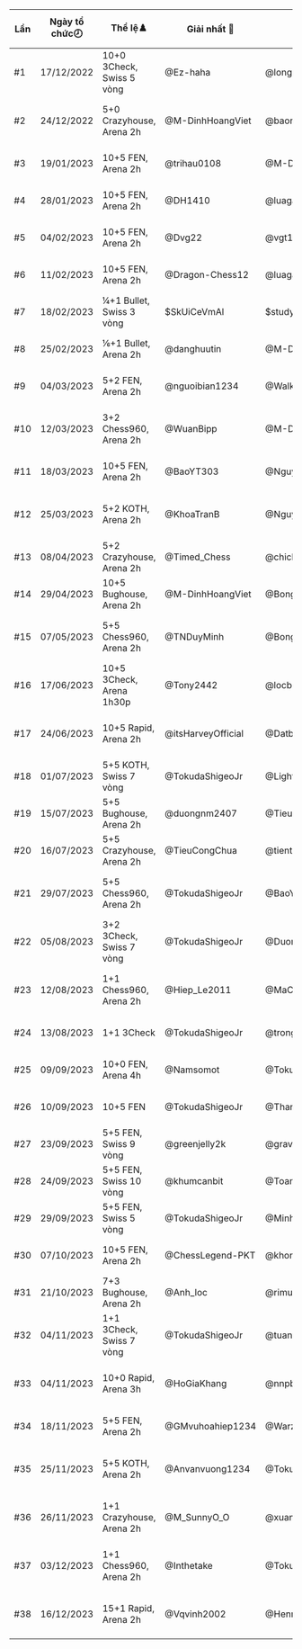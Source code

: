 Lần|Ngày tổ chức🕗|Thể lệ♟️|Giải nhất 🥇|Giải nhì 🥈|Giải ba🥉|Tổng số kì thủ|Link giải
---|---|---|---|---|---|---|---
#1|17/12/2022|10+0 3Check, Swiss 5 vòng|@Ez-haha|@longgr29|@darknam119|101|/gii-ph-random---3-check--ln-1-3629394
#2|24/12/2022|5+0 Crazyhouse, Arena 2h|@M-DinhHoangViet|@baonguyen007|@datnguyensy|106|/arena/gii-ph-random---crazyhouse--ln-2-2353520
#3|19/01/2023|10+5 FEN, Arena 2h|@trihau0108|@M-DinhHoangViet|@newtoplaychess1234|98|/arena/gii-ph---c-fen--ln-3-2391595
#4|28/01/2023|10+5 FEN, Arena 2h|@DH1410|@luagagiaidau|@lttquoc|48|/arena/gii-ph---c-fen-ln-4-2415207
#5|04/02/2023|10+5 FEN, Arena 2h|@Dvg22|@vgt187|@Tony2442|94|/arena/gii-ph---c-fen--ln-5-2457599
#6|11/02/2023|10+5 FEN, Arena 2h|@Dragon-Chess12|@luagagiaidau|@DH1410|47|/arena/gii-ph--c-fen--ln-6-2500438
#7|18/02/2023|¼+1 Bullet, Swiss 3 vòng|$SkUiCeVmAl|$studychess2009|$Chesslivestream2013|05|%swiss/bfLmd9FU
#8|25/02/2023|⅙+1 Bullet, Arena 2h|@danghuutin|@M-DinhHoangViet|@duongnm2407|71|/arena/gii-ph--c-bullet--ln-8-2514918
#9|04/03/2023|5+2 FEN, Arena 2h|@nguoibian1234|@Walkerxvn|@adolfnguyen2008|92|/arena/gii-ph--c-fen--ln-8-2537060
#10|12/03/2023|3+2 Chess960, Arena 2h|@WuanBipp|@M-DinhHoangViet|@TranBaoAnh|58|/arena/gii-ph-chess960-tp-luyn--ln-10-2570938
#11|18/03/2023|10+5 FEN, Arena 2h|@BaoYT303|@NguyenNgocThaoNguyen|@245iiooklVN|47|/arena/c-sng-to--u-trng-th-vua-ln-11-2571958
#12|25/03/2023|5+2 KOTH, Arena 2h|@KhoaTranB|@NguyenNgocThaoNguyen|@sovietunion1922|71|/arena/c-trung-tm--u-trng-th-vua-ln-12-2595797
#13|08/04/2023|5+2 Crazyhouse, Arena 2h|@Timed_Chess|@chickenvds|@anhkhanhdeptrainhatthe|52|/arena/c-t-qun--u-trng-th-vua-ln-13-2621423
#14|29/04/2023|10+5 Bughouse, Arena 2h|@M-DinhHoangViet|@Bongcloud0403|@CaiNitCungChangCon|51|/arena/c-vua-i--u-trng-th-vua-ln-14-2659721
#15|07/05/2023|5+5 Chess960, Arena 2h|@TNDuyMinh|@Bongcloud0403|@NguyenPanAnhTuan2k9|81|/arena/c-ngu-nhin--u-trng-th-vua-ln-15-2683469
#16|17/06/2023|10+5 3Check, Arena 1h30p|@Tony2442|@locbughouse|@TrongVinh123|41|/arena/c-3-chiu--u-trng-th-vua---ln-16-2736589
#17|24/06/2023|10+5 Rapid, Arena 2h|@itsHarveyOfficial|@Datbeo0259|@TruongSonVN210|56|/arena/c-tiu-chun--u-trng-th-vua-ln-17--2750782
#18|01/07/2023|5+5 KOTH, Swiss 7 vòng|@TokudaShigeoJr|@LightInMyEye|@Tony2442|31|/c-trung-tm--u-trng-th-vua-ln-18-4133434
#19|15/07/2023|5+5 Bughouse, Arena 2h|@duongnm2407|@TieuCongChua|@QuangDung2408|80|/arena/c-bn-i--u-trng-th-vua-ln-19-2817029
#20|16/07/2023|5+5 Crazyhouse, Arena 2h|@TieuCongChua|@tienthanh2020|@HuongKhiet|50|/arena/c-t-qun--u-trng-th-vua-ln-20-2828662
#21|29/07/2023|5+5 Chess960, Arena 2h|@TokudaShigeoJr|@BaoYT303|@thanhtinh2009|39|/arena/c-ngu-nhin--u-trng-th-vua-ln-21-2843048
#22|05/08/2023|3+2 3Check, Swiss 7 vòng|@TokudaShigeoJr|@Duong_Nhat|@TrongVinh123|40|/c-3-chiu--u-trng-th-vua-ln-16-4210551
#23|12/08/2023|1+1 Chess960, Arena 2h|@Hiep_Le2011|@MaCUONG123|@khointa|61|/arena/c-ngu-nhin--u-trng-th-vua-ln-23-2877907
#24|13/08/2023|1+1 3Check|@TokudaShigeoJr|@trongvinh123|@tungjohn1999|45|/arena/c-3-chiu--u-trng-th-vua-ln-24-2877908
#25|09/09/2023|10+0 FEN, Arena 4h|@Namsomot|@TokudaShigeoJr|@doandinhlam22|83|/arena/c-sng-to--u-trng-th-vua-ln-25-2916621
#26|10/09/2023|10+5 FEN|@TokudaShigeoJr|@ThanhBinhHaNam|@MinhBlack2808|60|/arena/c-sng-to--u-trng-th-vua-ln-26-2917392
#27|23/09/2023|5+5 FEN, Swiss 9 vòng|@greenjelly2k|@gravityrarl123|@khumcanbit|42|/c-sng-to--u-trng-th-vua-ln-27-4304276
#28|24/09/2023|5+5 FEN, Swiss 10 vòng|@khumcanbit|@ToanDucBui|@TRUONGHIEUNGHIA247|34|/c-sng-to--u-trng-th-vua-ln-28-4304504
#29|29/09/2023|5+5 FEN, Swiss 5 vòng|@TokudaShigeoJr|@MinhBlack2808|@songokudragonball2012|17|/c-sng-to--u-trng-th-vua-ln-29-4304515
#30|07/10/2023|10+5 FEN, Arena 2h|@ChessLegend-PKT|@khongten00|@tungjohn1999|40|/arena/c-sng-to--u-trng-th-vua-ln-30-2968427
#31|21/10/2023|7+3 Bughouse, Arena 2h|@Anh_loc|@rimuru9102|@Huongkhiet|91|/arena/c-vua-i--u-trng-th-vua-ln-31-2993092
#32|04/11/2023|1+1 3Check, Swiss 7 vòng|@TokudaShigeoJr|@tuanfunboy|@TNKP2012|21|/c-3-chiu--u-trng-th-vua-ln-32-4362342
#33|04/11/2023|10+0 Rapid, Arena 3h|@HoGiaKhang|@nnpblood|@tungGMvp|76|/arena/c-tiu-chun--u-trng-th-vua-ln-33-3007669
#34|18/11/2023|5+5 FEN, Arena 2h|@GMvuhoahiep1234|@Warzard1|@SternVN|61|/arena/c-sng-to--u-trng-th-vua-ln-34-3043653
#35|25/11/2023|5+5 KOTH, Arena 2h|@Anvanvuong1234|@TokudaShigeoJr|@nguyendat2005|59|/arena/c-trung-tm--u-trng-th-vua-ln-35-3056138
#36|26/11/2023|1+1 Crazyhouse, Arena 2h|@M_SunnyO_O|@xuanvinhvioeduvn|@knightnight97|58|/arena/c-cm-qun--u-trng-th-vua-ln-36-3056575
#37|03/12/2023|1+1 Chess960, Arena 2h|@Inthetake|@TokudaShigeoJr|@nguyentanphat369|48|/arena/c-ngu-nhin--u-trng-th-vua-ln-37-3069170
#38|16/12/2023|15+1 Rapid, Arena 2h|@Vqvinh2002|@Henry080812|@haikhoa1102|60|/arena/c-tiu-chun--u-trng-th-vua-ln-38-3069603
